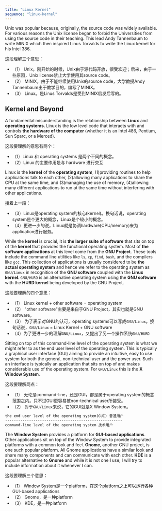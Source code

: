 ```yaml
---
title: "Linux Kernel"
sequence: "linux-kernel"
---
```


Unix was popular because, originally, the source code was widely available.
For various reasons the Unix license began to forbid the Universities from using the source code in their teaching.
This lead Andy Tannenbaum to write MINIX which then inspired Linus Torvalds to write the Linux kernel for his Intel 386.

这段理解三个意思：

- （1） Unix。刚开始的时候，Unix由于源代码开放，很受欢迎；后来，由于一些原因，Unix license禁止大学使用其source code。
- （2） MINIX。由于不能继续使用Unix的source code，大学教授Andy Tannenbaum出于教学目的，编写了MINIX。
- （3） Linux。是Linus Torvalds是受到MINIX启发后写的。

## Kernel and Beyond

A fundamental misunderstanding is the relationship between **Linux** and **operating systems**.
Linux is the low level code that interacts with and controls **the hardware of the computer**
(whether it is an Intel 486, Pentium, Sun Sparc, or a Merced).

这段要理解的意思有两个：

- （1）Linux 和 operating systems 是两个不同的概念。
- （2）Linux 的主要作用是与 hardware 进行交互

Linux is the **kernel** of the **operating system**,
(1)providing routines to help applications talk to each other,
(2)allowing many applications to share the CPU at the same time,
and (3)managing the use of memory,
(4)allowing many different applications to run at the same time without interfering with other applications.

接着上一段：

- （3）Linux是operating system的核心(kernel)。换句话说，operating system是个更大的概念，Linux是个较小的概念。
- （4）更进一步的说，Linux就是协调hardware(CPU/memory)来为application进行服务。

While the **kernel** is crucial,
it is **the larger suite of software** that sits on top of the **kernel**
that provides the functional operating system.
Most of **the software applications** at this level come from the **GNU Project**.
These tools include the command line utilities like `ls`, `cp`, `find`, `bash`, and the compilers like `gcc`.
This collection of applications is usually considered to be **the actual operating system** and
hence we refer to the operating system as `GNU/Linux`
in recognition of the **GNU software** coupled with the **Linux kernel**.
`GNU/HURD` is an alternative operating system
using the **GNU software** with the **HURD kernel** being developed by the GNU Project.

这段要理解的四个意思：

- （1） Linux kernel + other software = operating system
- （2） "other software"主要是来自于GNU Project，其实也就是GNU software。
- （3） 为了表示对GNU的认可，operating systems可以写成`GNU/Linux`。换句话说，`GNU/Linux` = Linux Kernel + GNU software
- （4）为了更进一步的理解`GNU/Linux`，又提出了另一个操作系统`GNU/HURD`

Sitting on top of this command-line level of the operating system is
what we might refer to as the end user level of the operating system.
This is typically a graphical user interface (GUI) aiming to provide an intuitive,
easy to use system for both the general, non-technical user and the power user.
Such an interface is typically an application that sits on top of and makes considerable use of the operating system.
For `GNU/Linux` this is the **X Window System**.

这段要理解两点：

- （1） 无论是command-line，还是GUI，都是属于operating system的概念范围之内。只不过GUI更容易被non-technical user所接受。
- （2） 对于`GNU/Linux`来说，它的GUI就是X Window System。

```txt
the end user level of the operating system(GUI) 普通用户
------------------------------------------------------
command-line level of the operating system 技术用户
```

The **Window System** provides a platform for **GUI-based applications**.
Other applications sit on top of the Window System to provide integrated platforms with a common look and feel.
**Gnome**, another GNU project, is one such popular platform.
All Gnome applications have a similar look and share many components and can communicate with each other.
**KDE** is a popular alternative to **Gnome** and while it is not one I use,
I will try to include information about it whenever I can.

这段要理解三个意思：

- （1） Window System是一个platform，在这个platform之上可以运行各种GUI-based applications
- （2） Gnome，是一种platform
- （3） KDE，是一种platform

